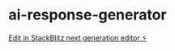 # ai-response-generator

[Edit in StackBlitz next generation editor ⚡️](https://stackblitz.com/~/github.com/fiyanix/ai-response-generator)